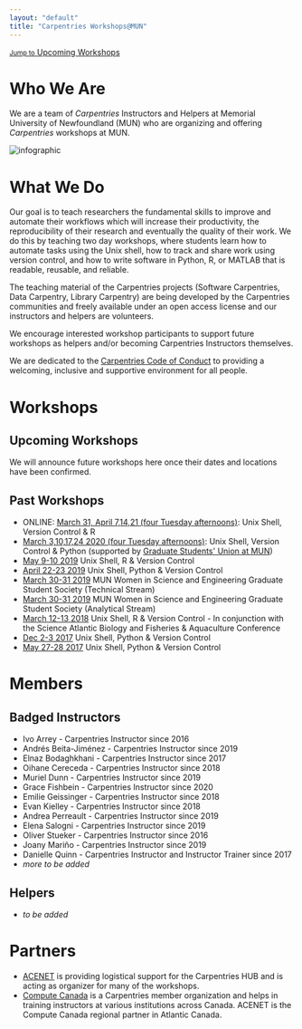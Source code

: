 ```yaml
---
layout: "default"
title: "Carpentries Workshops@MUN"
---
```

[<small>Jump to</small> Upcoming Workshops](#upcoming-workshops)

# Who We Are
We are a team of _Carpentries_ Instructors and Helpers at Memorial University of Newfoundland (MUN) who are organizing and offering _Carpentries_ workshops at MUN.

![infographic](/figs/infographic-sc.jpg)

# What We Do

Our goal is to teach researchers the fundamental skills to improve and automate their workflows which will increase their productivity, the reproducibility of their research and eventually the quality of their work.
We do this by teaching two day workshops, where students learn how to automate tasks using the Unix shell, how to track and share work using version control, and how to write software in Python, R, or MATLAB that is readable, reusable, and reliable.

The teaching material of the Carpentries projects (Software Carpentries, Data Carpentry, Library Carpentry) are being developed by the Carpentries communities and freely available under an open access license and our instructors and helpers are volunteers.

We encourage interested workshop participants to support future workshops as helpers and/or becoming Carpentries Instructors themselves. 

We are dedicated to the [Carpentries Code of Conduct](https://docs.carpentries.org/topic_folders/policies/code-of-conduct.html) to providing a welcoming, inclusive and supportive environment for all people.


# Workshops
## Upcoming Workshops

We will announce future workshops here once their dates and locations
have been confirmed.

## Past Workshops

* ONLINE: [March 31, April 7,14,21 (four Tuesday afternoons)](https://mun-swc-hub.github.io/2020-03-31-mun/): Unix Shell, Version Control & R
* [March 3,10,17,24 2020 (four Tuesday afternoons)](https://mun-swc-hub.github.io/2020-03-03-mun/): Unix Shell, Version Control & Python (supported by [Graduate Students' Union at MUN](https://www.gsumun.ca/))
* [May 9-10 2019](https://mun-swc-hub.github.io/2019-05-09-mun/) Unix Shell, R & Version Control
* [April 22-23 2019](https://mun-swc-hub.github.io/2019-04-22-mun/) Unix Shell, Python & Version Control
* [March 30-31 2019](https://daniellequinn.github.io/2019-03-30-WISE1/) MUN Women in Science and Engineering Graduate Student Society (Technical Stream)
* [March 30-31 2019](https://daniellequinn.github.io/2019-03-30-WISE2/) MUN Women in Science and Engineering Graduate Student Society (Analytical Stream)
* [March 12-13 2018](https://mun-swc-hub.github.io/2018-03-12-mun/) Unix Shell, R & Version Control - In conjunction with the Science Atlantic Biology and Fisheries & Aquaculture Conference
* [Dec 2-3 2017](https://daniellequinn.github.io/2017-12-02-mun/) Unix Shell, Python & Version Control
* [May 27-28 2017](https://rmdickson.github.io/2017-05-27-MUN/) Unix Shell, Python & Version Control

# Members
## Badged Instructors

* Ivo Arrey - Carpentries Instructor since 2016
* Andrés Beita-Jiménez - Carpentries Instructor since 2019
* Elnaz Bodaghkhani - Carpentries Instructor since 2017
* Oihane Cereceda - Carpentries Instructor since 2018
* Muriel Dunn - Carpentries Instructor since 2019
* Grace Fishbein - Carpentries Instructor since 2020
* Emilie Geissinger - Carpentries Instructor since 2018
* Evan Kielley - Carpentries Instructor since 2018
* Andrea Perreault - Carpentries Instructor since 2019
* Elena Salogni - Carpentries Instructor since 2019
* Oliver Stueker - Carpentries Instructor since 2016
* Joany Mariño - Carpentries Instructor since 2019
* Danielle Quinn - Carpentries Instructor and Instructor Trainer since 2017
* _more to be added_

<!--
### Alumni
* _to be added_
-->

## Helpers
* _to be added_

<!--
## Contact Us
-->

# Partners

* [ACENET](https://www.ace-net.ca/) is providing logistical support for the Carpentries HUB and is acting as organizer for many of the workshops.
* [Compute Canada](https://computecanada.ca) is a Carpentries member organization and helps in training instructors at various institutions across Canada. 
   ACENET is the Compute Canada regional partner in Atlantic Canada.

